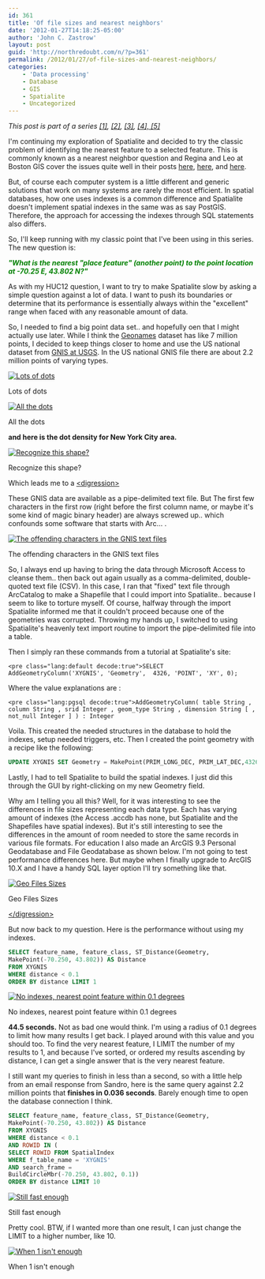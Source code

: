 ```yaml
---
id: 361
title: 'Of file sizes and nearest neighbors'
date: '2012-01-27T14:18:25-05:00'
author: 'John C. Zastrow'
layout: post
guid: 'http://northredoubt.com/n/?p=361'
permalink: /2012/01/27/of-file-sizes-and-nearest-neighbors/
categories:
    - 'Data processing'
    - Database
    - GIS
    - Spatialite
    - Uncategorized
---
```


*This post is part of a series [\[1\]](https://johnzastrow.github.io/2012/01/16/example-with-php-and-spatialite-part-1/ "Example with PHP and Spatialite, part 1"), [\[2\]](https://johnzastrow.github.io/2012/01/17/example-with-php-and-spatialite-part-2/ "Example with PHP and Spatialite, part 2"), [\[3\]](https://johnzastrow.github.io/2012/01/18/spatialite-and-spatial-indexes/ "Spatialite and Spatial Indexes"), [\[4\],](https://johnzastrow.github.io/2012/01/20/spatialite-speed-test/ "Spatialite Speed Test")[ \[5\]](https://johnzastrow.github.io/2012/01/27/of-file-sizes-and-nearest-neighbors/ "Of file sizes and nearest neighbors")*

I'm continuing my exploration of Spatialite and decided to try the classic problem of identifying the nearest feature to a selected feature. This is commonly known as a nearest neighbor question and Regina and Leo at Boston GIS cover the issues quite well in their posts [here](http://www.bostongis.com/PrinterFriendly.aspx?content_name=postgis_nearest_neighbor), [here](http://www.bostongis.com/PrinterFriendly.aspx?content_name=postgis_nearest_neighbor_generic), and [here](http://www.bostongis.com/blog/index.php?/categories/7-nearest-neighbor).

But, of course each computer system is a little different and generic solutions that work on many systems are rarely the most efficient. In spatial databases, how one uses indexes is a common difference and Spatialite doesn't implement spatial indexes in the same was as say PostGIS. Therefore, the approach for accessing the indexes through SQL statements also differs.

So, I'll keep running with my classic point that I've been using in this series. The new question is:

<span style="color: #008000;"> ***"What is the nearest "place feature" (another point) to the point location at -70.25 E, 43.802 N?"***</span>

As with my HUC12 question, I want to try to make Spatialite slow by asking a simple question against a lot of data. I want to push its boundaries or determine that its performance is essentially always within the "excellent" range when faced with any reasonable amount of data.

So, I needed to find a big point data set.. and hopefully oen that I might actually use later. While I think the [Geonames](<http://www.geonames.org/ >) dataset has like 7 million points, I decided to keep things closer to home and use the US national dataset from [GNIS at USGS](http://gnis.usgs.gov/domestic/download_data.htm). In the US national GNIS file there are about 2.2 million points of varying types.

 [![Lots of dots](https://raw.githubusercontent.com/johnzastrow/johnzastrow.github.io/master/assets/uploads/2012/01/22millionfeatures.png "Lots of dots")](https://raw.githubusercontent.com/johnzastrow/johnzastrow.github.io/master/assets/uploads/2012/01/22millionfeatures.png)<figcaption class="wp-caption-text" id="caption-attachment-370">Lots of dots</figcaption> 

 [![All the dots](https://raw.githubusercontent.com/johnzastrow/johnzastrow.github.io/master/assets/uploads/2012/01/zoomout-300x127.png "All the dots")](https://raw.githubusercontent.com/johnzastrow/johnzastrow.github.io/master/assets/uploads/2012/01/zoomout.png)<figcaption class="wp-caption-text" id="caption-attachment-377">All the dots</figcaption> 

**and here is the dot density for New York City area.**

 [![Recognize this shape?](https://raw.githubusercontent.com/johnzastrow/johnzastrow.github.io/master/assets/uploads/2012/01/ny-300x166.png "Recognize this shape?")](https://raw.githubusercontent.com/johnzastrow/johnzastrow.github.io/master/assets/uploads/2012/01/ny.png)<figcaption class="wp-caption-text" id="caption-attachment-376">Recognize this shape?</figcaption> 

Which leads me to a <span style="text-decoration: underline;">&lt;digression&gt;</span>

These GNIS data are available as a pipe-delimited text file. But The first few characters in the first row (right before the first column name, or maybe it's some kind of magic binary header) are always screwed up.. which confounds some software that starts with Arc… .

 [![The offending characters in the GNIS text files](https://raw.githubusercontent.com/johnzastrow/johnzastrow.github.io/master/assets/uploads/2012/01/offending_char.png "The offending characters in the GNIS text files")](https://raw.githubusercontent.com/johnzastrow/johnzastrow.github.io/master/assets/uploads/2012/01/offending_char.png)<figcaption class="wp-caption-text" id="caption-attachment-367">The offending characters in the GNIS text files</figcaption> 

So, I always end up having to bring the data through Microsoft Access to cleanse them.. then back out again usually as a comma-delimited, double-quoted text file (CSV). In this case, I ran that "fixed" text file through ArcCatalog to make a Shapefile that I could import into Spatialite.. because I seem to like to torture myself. Of course, halfway through the import Spatialite informed me that it couldn't proceed because one of the geometries was corrupted. Throwing my hands up, I switched to using Spatialite's heavenly text import routine to import the pipe-delimited file into a table.

Then I simply ran these commands from a tutorial at Spatialite's site:

```
<pre class="lang:default decode:true">SELECT AddGeometryColumn('XYGNIS', 'Geometry',  4326, 'POINT', 'XY', 0);
```

Where the value explanations are :

```
<pre class="lang:pgsql decode:true">AddGeometryColumn( table String , column String , srid Integer , geom_type String , dimension String [ , not_null Integer ] ) : Integer
```

Voila. This created the needed structures in the database to hold the indexes, setup needed triggers, etc. Then I created the point geometry with a recipe like the following:

```sql
UPDATE XYGNIS SET Geometry = MakePoint(PRIM_LONG_DEC, PRIM_LAT_DEC,4326);
```

Lastly, I had to tell Spatialite to build the spatial indexes. I just did this through the GUI by right-clicking on my new Geometry field.

Why am I telling you all this? Well, for it was interesting to see the differences in file sizes representing each data type. Each has varying amount of indexes (the Access .accdb has none, but Spatialite and the Shapefiles have spatial indexes). But it's still interesting to see the differences in the amount of room needed to store the same records in various file formats. For education I also made an ArcGIS 9.3 Personal Geodatabase and File Geodatabase as shown below. I'm not going to test performance differences here. But maybe when I finally upgrade to ArcGIS 10.X and I have a handy SQL layer option I'll try something like that.

 [![Geo Files Sizes](https://raw.githubusercontent.com/johnzastrow/johnzastrow.github.io/master/assets/uploads/2012/01/file_sizes.png "Geo Files Sizes")](https://raw.githubusercontent.com/johnzastrow/johnzastrow.github.io/master/assets/uploads/2012/01/file_sizes.png)<figcaption class="wp-caption-text" id="caption-attachment-366">Geo Files Sizes</figcaption> 

<span style="text-decoration: underline;"> &lt;/digression&gt;</span>

But now back to my question. Here is the performance without using my indexes.


```sql
SELECT feature_name, feature_class, ST_Distance(Geometry,
MakePoint(-70.250, 43.802)) AS Distance
FROM XYGNIS
WHERE distance < 0.1
ORDER BY distance LIMIT 1
```

 [![No indexes, nearest point feature within 0.1 degrees](https://raw.githubusercontent.com/johnzastrow/johnzastrow.github.io/master/assets/uploads/2012/01/no-index_pt.png "No indexes, nearest point feature within 0.1 degrees")](https://raw.githubusercontent.com/johnzastrow/johnzastrow.github.io/master/assets/uploads/2012/01/no-index_pt.png)<figcaption class="wp-caption-text" id="caption-attachment-378">No indexes, nearest point feature within 0.1 degrees</figcaption> 

**44.5 seconds.** Not as bad one would think. I'm using a radius of 0.1 degrees to limit how many results I get back. I played around with this value and you should too. To find the very nearest feature, I LIMIT the number of my results to 1, and because I've sorted, or ordered my results ascending by distance, I can get a single answer that is the very nearest feature.

I still want my queries to finish in less than a second, so with a little help from an email response from Sandro, here is the same query against 2.2 million points that **finishes in 0.036 seconds**. Barely enough time to open the database connection I think.


```sql
SELECT feature_name, feature_class, ST_Distance(Geometry,
MakePoint(-70.250, 43.802)) AS Distance
FROM XYGNIS
WHERE distance < 0.1
AND ROWID IN (
SELECT ROWID FROM SpatialIndex
WHERE f_table_name = 'XYGNIS'
AND search_frame =
BuildCircleMbr(-70.250, 43.802, 0.1))
ORDER BY distance LIMIT 10
```

 [![Still fast enough](https://raw.githubusercontent.com/johnzastrow/johnzastrow.github.io/master/assets/uploads/2012/01/even_faster.png "Still fast enough")](https://raw.githubusercontent.com/johnzastrow/johnzastrow.github.io/master/assets/uploads/2012/01/even_faster.png)<figcaption class="wp-caption-text" id="caption-attachment-368">Still fast enough</figcaption> 

Pretty cool. BTW, if I wanted more than one result, I can just change the LIMIT to a higher number, like 10.

 [![When 1 isn't enough](https://raw.githubusercontent.com/johnzastrow/johnzastrow.github.io/master/assets/uploads/2012/01/nearest10.png "When 1 isn't enough")](https://raw.githubusercontent.com/johnzastrow/johnzastrow.github.io/master/assets/uploads/2012/01/nearest10.png)<figcaption class="wp-caption-text" id="caption-attachment-369">When 1 isn't enough</figcaption> 